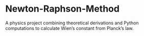 # Newton-Raphson-Method
A physics project combining theoretical derivations and Python computations to calculate Wien’s constant from Planck’s law.
